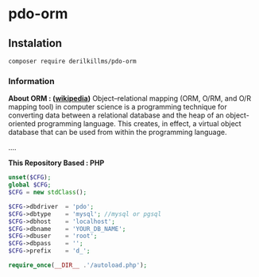 # pdo-orm

## Instalation
```
composer require derilkillms/pdo-orm
```

### Information

**About ORM : ([wikipedia](https://en.wikipedia.org/wiki/Object%E2%80%93relational_mapping))**
Object–relational mapping (ORM, O/RM, and O/R mapping tool) in computer science is a programming technique for converting data between a relational database and the heap of an object-oriented programming language. This creates, in effect, a virtual object database that can be used from within the programming language.

....

**This Repository Based : PHP**
```php
unset($CFG);
global $CFG;
$CFG = new stdClass();

$CFG->dbdriver  = 'pdo';
$CFG->dbtype    = 'mysql'; //mysql or pgsql
$CFG->dbhost    = 'localhost';
$CFG->dbname    = 'YOUR_DB_NAME';
$CFG->dbuser    = 'root';
$CFG->dbpass    = '';
$CFG->prefix    = 'd_';

require_once(__DIR__ .'/autoload.php');
```
